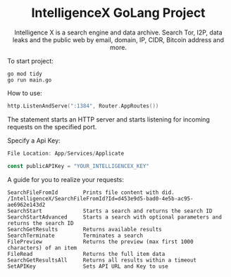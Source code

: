 <div align="center">
  <h1>IntelligenceX GoLang Project</h1>
</div>
<p align="center">
   Intelligence X is a search engine and data archive. Search Tor, I2P, data leaks and the public web by email, domain, IP, CIDR, Bitcoin address and more.
</p>

To start project:

```
go mod tidy
go run main.go
```

How to use:

```go
http.ListenAndServe(":1384", Router.AppRoutes())
```
The statement starts an HTTP server and starts listening for incoming requests on the specified port.

Specify a Api Key:
```go
File Location: App/Services/Applicate

const publicAPIKey = "YOUR_INTELLIGENCEX_KEY"
```

A guide for you to realize your requests:

```
SearchFileFromId        Prints file content with did.           /IntelligenceX/SearchFileFromId?Id=d453e9d5-bad0-4e5b-ac95-ae6962e143d2
SearchStart             Starts a search and returns the search ID
SearchStartAdvanced     Starts a search with optional parameters and returns the search ID
SearchGetResults        Returns available results
SearchTerminate         Terminates a search
FilePreview             Returns the preview (max first 1000 characters) of an item
FileRead                Returns the full item data
SearchGetResultsAll     Returns all results within a timeout
SetAPIKey               Sets API URL and Key to use
```
